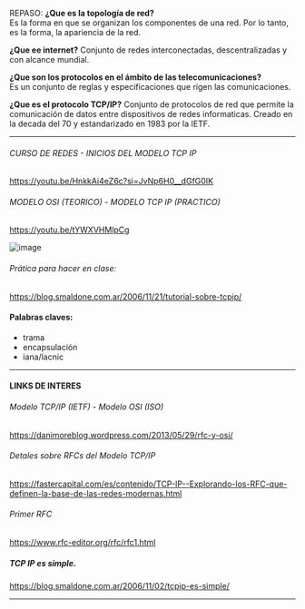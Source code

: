 REPASO: 
**¿Que es la topología de red?**    
Es la forma en que se organizan los componentes de una red. Por lo tanto, es la forma, la apariencia de la red.

**¿Que ee internet?**
  Conjunto de redes interconectadas, descentralizadas y con alcance mundial. 

**¿Que son los protocolos en el ámbito de las telecomunicaciones?**    
Es un conjunto de reglas y especificaciones que rígen las comunicaciones.

**¿Que es el protocolo TCP/IP?** 
Conjunto de protocolos de red que permite la comunicación de datos entre dispositivos de redes informaticas. Creado en la decada del 70 y estandarizado en 1983 por la IETF. 

___

###### CURSO DE REDES - INICIOS DEL MODELO TCP IP
https://youtu.be/HnkkAi4eZ6c?si=JvNp6H0__dGfG0IK

###### MODELO OSI (TEORICO) - MODELO TCP IP (PRACTICO)
https://youtu.be/tYWXVHMlpCg

![image](https://github.com/lole-s/Testing-QA-CUAC/assets/84929029/7213e8d3-8b8c-49dd-b114-a315b0e7c805)

###### Prática para hacer en clase: 
https://blog.smaldone.com.ar/2006/11/21/tutorial-sobre-tcpip/

#### Palabras claves: 
* trama 
* encapsulación
* iana/lacnic 

___ 


#### LINKS DE INTERES 
###### Modelo TCP/IP (IETF) - Modelo OSI (ISO)
https://danimoreblog.wordpress.com/2013/05/29/rfc-y-osi/

###### Detales sobre RFCs del Modelo TCP/IP 
https://fastercapital.com/es/contenido/TCP-IP--Explorando-los-RFC-que-definen-la-base-de-las-redes-modernas.html

###### Primer RFC
https://www.rfc-editor.org/rfc/rfc1.html

##### TCP IP es simple. 
https://blog.smaldone.com.ar/2006/11/02/tcpip-es-simple/
___

